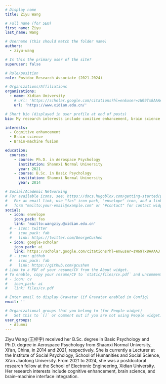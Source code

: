 ```yaml
---
# Display name
title: Ziyu Wang

# Full name (for SEO)
first_name: Ziyu
last_name: Wang

# Username (this should match the folder name)
authors:
  - ziyu-wang

# Is this the primary user of the site?
superuser: false

# Role/position
role: Postdoc Research Associate (2021-2024)

# Organizations/Affiliations
organizations:
  - name: Xidian University
    # url: 'https://scholar.google.com/citations?hl=en&user=zW69Tx8AAAAJ'
    url: 'https://www.xidian.edu.cn/'

# Short bio (displayed in user profile at end of posts)
bio: My research interests include conitive enhancement, brain science and brain-machine fusion.

interests:
  - Cognitive enhancement
  - Brain science
  - Brain-machine fusion

education:
  courses:
    - course: Ph.D. in Aerospace Psychology
      institution: Shannxi Normal University
      year: 2021
    - course: B.Sc. in Basic Psychology
      institution: Shannxi Normal University
      year: 2014

# Social/Academic Networking
# For available icons, see: https://docs.hugoblox.com/getting-started/page-builder/#icons
#   For an email link, use "fas" icon pack, "envelope" icon, and a link in the
#   form "mailto:your-email@example.com" or "#contact" for contact widget.
social:
  - icon: envelope
    icon_pack: fas
    link: 'mailto:wangziyu@xidian.edu.cn'
  # - icon: twitter
  #   icon_pack: fab
  #   link: https://twitter.com/GeorgeCushen
  - icon: google-scholar
    icon_pack: ai
    link: https://scholar.google.com/citations?hl=en&user=zW69Tx8AAAAJ
  # - icon: github
  #   icon_pack: fab
  #   link: https://github.com/gcushen
# Link to a PDF of your resume/CV from the About widget.
# To enable, copy your resume/CV to `static/files/cv.pdf` and uncomment the lines below.
# - icon: cv
#   icon_pack: ai
#   link: files/cv.pdf

# Enter email to display Gravatar (if Gravatar enabled in Config)
email: ''

# Organizational groups that you belong to (for People widget)
#   Set this to `[]` or comment out if you are not using People widget.
user_groups:
  - Alumni
---
```


Ziyu Wang (王梓宇) received her B.Sc. degree in Basic Psychology and Ph.D. degree in Aerospace Psychology from Shaanxi Normal University, Xi’an, China, in 2014 and 2021, respectively. She is currently a Lecturer at the Institute of Social Psychology, School of Humanities and Social Science, Xi’an Jiaotong University. From 2021 to 2024, she was a postdoctoral research fellow at the School of Electronic Engineering, Xidian University. Her research interests include cognitive enhancement, brain science, and brain–machine interface integration.
